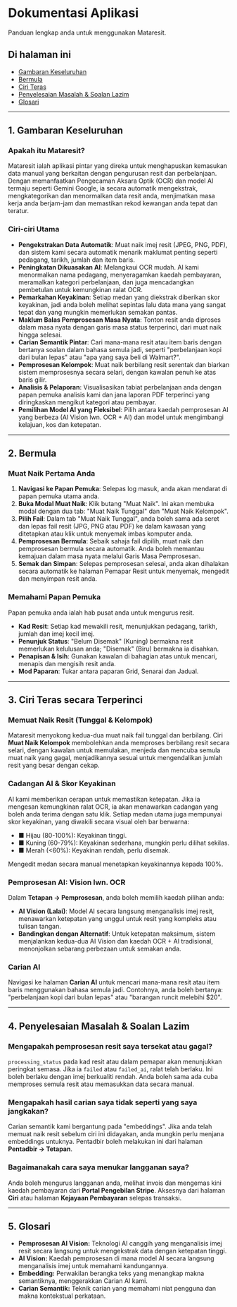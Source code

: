 # Dokumentasi Aplikasi

Panduan lengkap anda untuk menggunakan Mataresit.

## Di halaman ini

*   [Gambaran Keseluruhan](#1-gambaran-keseluruhan)
*   [Bermula](#2-bermula)
*   [Ciri Teras](#3-ciri-teras)
*   [Penyelesaian Masalah & Soalan Lazim](#4-penyelesaian-masalah)
*   [Glosari](#5-glosari)

---

## 1. Gambaran Keseluruhan

### Apakah itu Mataresit?

Mataresit ialah aplikasi pintar yang direka untuk menghapuskan kemasukan data manual yang berkaitan dengan pengurusan resit dan perbelanjaan. Dengan memanfaatkan Pengecaman Aksara Optik (OCR) dan model AI termaju seperti Gemini Google, ia secara automatik mengekstrak, mengkategorikan dan menormalkan data resit anda, menjimatkan masa kerja anda berjam-jam dan memastikan rekod kewangan anda tepat dan teratur.

### Ciri-ciri Utama

*   **Pengekstrakan Data Automatik**: Muat naik imej resit (JPEG, PNG, PDF), dan sistem kami secara automatik menarik maklumat penting seperti pedagang, tarikh, jumlah dan item baris.
*   **Peningkatan Dikuasakan AI**: Melangkaui OCR mudah. AI kami menormalkan nama pedagang, menyeragamkan kaedah pembayaran, meramalkan kategori perbelanjaan, dan juga mencadangkan pembetulan untuk kemungkinan ralat OCR.
*   **Pemarkahan Keyakinan**: Setiap medan yang diekstrak diberikan skor keyakinan, jadi anda boleh melihat sepintas lalu data mana yang sangat tepat dan yang mungkin memerlukan semakan pantas.
*   **Maklum Balas Pemprosesan Masa Nyata**: Tonton resit anda diproses dalam masa nyata dengan garis masa status terperinci, dari muat naik hingga selesai.
*   **Carian Semantik Pintar**: Cari mana-mana resit atau item baris dengan bertanya soalan dalam bahasa semula jadi, seperti "perbelanjaan kopi dari bulan lepas" atau "apa yang saya beli di Walmart?".
*   **Pemprosesan Kelompok**: Muat naik berbilang resit serentak dan biarkan sistem memprosesnya secara selari, dengan kawalan penuh ke atas baris gilir.
*   **Analisis & Pelaporan**: Visualisasikan tabiat perbelanjaan anda dengan papan pemuka analisis kami dan jana laporan PDF terperinci yang diringkaskan mengikut kategori atau pembayar.
*   **Pemilihan Model AI yang Fleksibel**: Pilih antara kaedah pemprosesan AI yang berbeza (AI Vision lwn. OCR + AI) dan model untuk mengimbangi kelajuan, kos dan ketepatan.

---

## 2. Bermula

### Muat Naik Pertama Anda

1.  **Navigasi ke Papan Pemuka**: Selepas log masuk, anda akan mendarat di papan pemuka utama anda.
2.  **Buka Modal Muat Naik**: Klik butang "Muat Naik". Ini akan membuka modal dengan dua tab: "Muat Naik Tunggal" dan "Muat Naik Kelompok".
3.  **Pilih Fail**: Dalam tab "Muat Naik Tunggal", anda boleh sama ada seret dan lepas fail resit (JPG, PNG atau PDF) ke dalam kawasan yang ditetapkan atau klik untuk menyemak imbas komputer anda.
4.  **Pemprosesan Bermula**: Sebaik sahaja fail dipilih, muat naik dan pemprosesan bermula secara automatik. Anda boleh memantau kemajuan dalam masa nyata melalui Garis Masa Pemprosesan.
5.  **Semak dan Simpan**: Selepas pemprosesan selesai, anda akan dihalakan secara automatik ke halaman Pemapar Resit untuk menyemak, mengedit dan menyimpan resit anda.

### Memahami Papan Pemuka

Papan pemuka anda ialah hab pusat anda untuk mengurus resit.

*   **Kad Resit**: Setiap kad mewakili resit, menunjukkan pedagang, tarikh, jumlah dan imej kecil imej.
*   **Penunjuk Status**: "Belum Disemak" (Kuning) bermakna resit memerlukan kelulusan anda; "Disemak" (Biru) bermakna ia disahkan.
*   **Penapisan & Isih**: Gunakan kawalan di bahagian atas untuk mencari, menapis dan mengisih resit anda.
*   **Mod Paparan**: Tukar antara paparan Grid, Senarai dan Jadual.

---

## 3. Ciri Teras secara Terperinci

### Memuat Naik Resit (Tunggal & Kelompok)

Mataresit menyokong kedua-dua muat naik fail tunggal dan berbilang. Ciri **Muat Naik Kelompok** membolehkan anda memproses berbilang resit secara selari, dengan kawalan untuk memulakan, menjeda dan mencuba semula muat naik yang gagal, menjadikannya sesuai untuk mengendalikan jumlah resit yang besar dengan cekap.

### Cadangan AI & Skor Keyakinan

AI kami memberikan cerapan untuk memastikan ketepatan. Jika ia mengesan kemungkinan ralat OCR, ia akan menawarkan cadangan yang boleh anda terima dengan satu klik. Setiap medan utama juga mempunyai skor keyakinan, yang diwakili secara visual oleh bar berwarna:

*   ■ Hijau (80-100%): Keyakinan tinggi.
*   ■ Kuning (60-79%): Keyakinan sederhana, mungkin perlu dilihat sekilas.
*   ■ Merah (<60%): Keyakinan rendah, perlu disemak.

Mengedit medan secara manual menetapkan keyakinannya kepada 100%.

### Pemprosesan AI: Vision lwn. OCR

Dalam **Tetapan → Pemprosesan**, anda boleh memilih kaedah pilihan anda:

*   **AI Vision (Lalai)**: Model AI secara langsung menganalisis imej resit, menawarkan ketepatan yang unggul untuk resit yang kompleks atau tulisan tangan.
*   **Bandingkan dengan Alternatif**: Untuk ketepatan maksimum, sistem menjalankan kedua-dua AI Vision dan kaedah OCR + AI tradisional, menonjolkan sebarang perbezaan untuk semakan anda.

### Carian AI

Navigasi ke halaman **Carian AI** untuk mencari mana-mana resit atau item baris menggunakan bahasa semula jadi. Contohnya, anda boleh bertanya: "perbelanjaan kopi dari bulan lepas" atau "barangan runcit melebihi $20".

---

## 4. Penyelesaian Masalah & Soalan Lazim

### Mengapakah pemprosesan resit saya tersekat atau gagal?

`processing_status` pada kad resit atau dalam pemapar akan menunjukkan peringkat semasa. Jika ia `failed` atau `failed_ai`, ralat telah berlaku. Ini boleh berlaku dengan imej berkualiti rendah. Anda boleh sama ada cuba memproses semula resit atau memasukkan data secara manual.

### Mengapakah hasil carian saya tidak seperti yang saya jangkakan?

Carian semantik kami bergantung pada "embeddings". Jika anda telah memuat naik resit sebelum ciri ini didayakan, anda mungkin perlu menjana embeddings untuknya. Pentadbir boleh melakukan ini dari halaman **Pentadbir → Tetapan**.

### Bagaimanakah cara saya menukar langganan saya?

Anda boleh mengurus langganan anda, melihat invois dan mengemas kini kaedah pembayaran dari **Portal Pengebilan Stripe**. Aksesnya dari halaman **Ciri** atau halaman **Kejayaan Pembayaran** selepas transaksi.

---

## 5. Glosari

*   **Pemprosesan AI Vision:** Teknologi AI canggih yang menganalisis imej resit secara langsung untuk mengekstrak data dengan ketepatan tinggi.
*   **AI Vision:** Kaedah pemprosesan di mana model AI secara langsung menganalisis imej untuk memahami kandungannya.
*   **Embedding:** Perwakilan berangka teks yang menangkap makna semantiknya, menggerakkan Carian AI kami.
*   **Carian Semantik:** Teknik carian yang memahami niat pengguna dan makna kontekstual perkataan.
